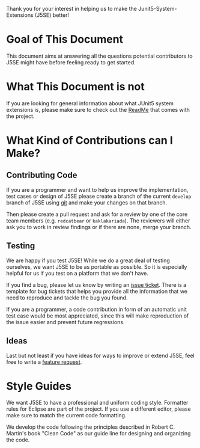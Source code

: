 Thank you for your interest in helping us to make the Junit5-System-Extensions (J5SE) better!

# Goal of This Document
This document aims at answering all the questions potential contributors to J5SE might have before feeling ready to get started.

# What This Document is not
If you are looking for general information about what JUnit5 system extensions is, please make sure to check out the [ReadMe](./README.md) that comes with the project.

# What Kind of Contributions can I Make?

## Contributing Code
If you are a programmer and want to help us improve the implementation, test cases or design of J5SE please create a branch of the current `develop` branch of J5SE using [git](https://git-scm.com/) and make your changes on that branch.

Then please create a pull request and ask for a review by one of the core team members (e.g. `redcatbear` or `kaklakariada`).
The reviewers will either ask you to work in review findings or if there are none, merge your branch.

## Testing
We are happy if you test J5SE! While we do a great deal of testing ourselves, we want J5SE to be as portable as possible. So it is especially helpful for us if you test on a platform that we don't have.

If you find a bug, please let us know by writing an [issue ticket](https://github.com/itsallcode/junit5-system-extensions/issues/new?template=Bug_report.md). There is a template for bug tickets that helps you provide all the information that we need to reproduce and tackle the bug you found.

If you are a programmer, a code contribution in form of an automatic unit test case would be most appreciated, since this will make reproduction of the issue easier and prevent future regressions.

## Ideas
Last but not least if you have ideas for ways to improve or extend J5SE, feel free to write a [feature request](https://github.com/itsallcode/junit5-system-extensions/issues/new?template=Feature_request.md).

# Style Guides
We want J5SE to have a professional and uniform coding style. Formatter rules for Eclipse are part of the project. If you use a different editor, please make sure to match the current code formatting.

We develop the code following the principles described in Robert C. Martin's book "Clean Code" as our guide line for designing and organizing the code.